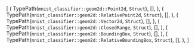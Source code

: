 [
    (
        TypePath(`mnist_classifier::geom2d::Point2d`, `Struct`),
        [],
    ),
    (
        TypePath(`mnist_classifier::geom2d::RelativePoint2d`, `Struct`),
        [],
    ),
    (
        TypePath(`mnist_classifier::geom2d::Vector2d`, `Struct`),
        [],
    ),
    (
        TypePath(`mnist_classifier::geom2d::ClosedRange`, `Struct`),
        [],
    ),
    (
        TypePath(`mnist_classifier::geom2d::BoundingBox`, `Struct`),
        [],
    ),
    (
        TypePath(`mnist_classifier::geom2d::RelativeBoundingBox`, `Struct`),
        [],
    ),
]
